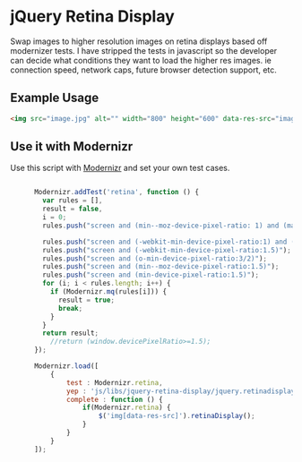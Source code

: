 # jQuery Retina Display

Swap images to higher resolution images on retina displays based off modernizer tests. I have stripped the tests in javascript so the developer can decide what conditions they want to load the higher res images. ie connection speed, network caps, future browser detection support, etc.

## Example Usage

```html
<img src="image.jpg" alt="" width="800" height="600" data-res-src="image_2x.jpg" />
```

## Use it with Modernizr

Use this script with [Modernizr](https://github.com/Modernizr/Modernizr) and set your own test cases.

```javascript

      Modernizr.addTest('retina', function () {
        var rules = [],
        result = false,
        i = 0;
        rules.push("screen and (min--moz-device-pixel-ratio: 1) and (max-width: 2000px)");

        rules.push("screen and (-webkit-min-device-pixel-ratio:1) and (max-width: 2000px)");
        rules.push("screen and (-webkit-min-device-pixel-ratio:1.5)");
        rules.push("screen and (o-min-device-pixel-ratio:3/2)");
        rules.push("screen and (min--moz-device-pixel-ratio:1.5)");
        rules.push("screen and (min-device-pixel-ratio:1.5)");
        for (i; i < rules.length; i++) {
          if (Modernizr.mq(rules[i])) {
            result = true;
            break;
          }
        }
        return result;
	      //return (window.devicePixelRatio>=1.5);
      });

      Modernizr.load([
          {
              test : Modernizr.retina,
              yep : 'js/libs/jquery-retina-display/jquery.retinadisplay.min.js',
              complete : function () {
                  if(Modernizr.retina) {
                      $('img[data-res-src]').retinaDisplay();
                  }
              }
          }
      ]);
```

